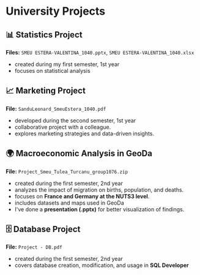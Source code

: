 # University Projects  

## 📊 Statistics Project  
**Files:** `SMEU ESTERA-VALENTINA_1040.pptx`, `SMEU ESTERA-VALENTINA_1040.xlsx`  
- created during my first semester, 1st year  
- focuses on statistical analysis  

## 📈 Marketing Project  
**File:** `SanduLeonard_SmeuEstera_1040.pdf`  
- developed during the second semester, 1st year
- collaborative project with a colleague.   
- explores marketing strategies and data-driven insights.  

## 🌍 Macroeconomic Analysis in GeoDa  
**File:** `Project_Smeu_Tulea_Turcanu_group1076.zip`  
- created during the first semester, 2nd year
- analyzes the impact of migration on births, population, and deaths.  
- focuses on **France and Germany at the NUTS3 level**.  
- includes datasets and maps used in GeoDa
- I've done a **presentation (.pptx)** for better visualization of findings.  

## 🗄️ Database Project  
**File:** `Project - DB.pdf`  
- created during the first semester, 2nd year
- covers database creation, modification, and usage in **SQL Developer**
